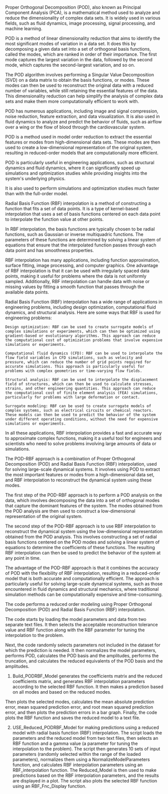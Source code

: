 Proper Orthogonal Decomposition (POD), also known as Principal Component Analysis (PCA), is a mathematical method used to analyze and reduce the dimensionality of complex data sets. It is widely used in various fields, such as fluid dynamics, image processing, signal processing, and machine learning.

POD is a method of linear dimensionality reduction that aims to identify the most significant modes of variation in a data set. It does this by decomposing a given data set into a set of orthogonal basis functions, called the modes, which are ranked in order of their importance. The first mode captures the largest variation in the data, followed by the second mode, which captures the second-largest variation, and so on.

The POD algorithm involves performing a Singular Value Decomposition (SVD) on a data matrix to obtain the basis functions, or modes. These modes can then be used to reconstruct the original data with a reduced number of variables, while still retaining the essential features of the data. This dimensionality reduction can help simplify the analysis of complex data sets and make them more computationally efficient to work with.

POD has numerous applications, including image and signal compression, noise reduction, feature extraction, and data visualization. It is also used in fluid dynamics to analyze and predict the behavior of fluids, such as airflow over a wing or the flow of blood through the cardiovascular system.

POD is a method used in model order reduction to extract the essential features or modes from high-dimensional data sets. These modes are then used to create a low-dimensional representation of the original system, resulting in reduced-order models that are computationally more efficient. 

POD is particularly useful in engineering applications, such as structural dynamics and fluid dynamics, where it can significantly speed up simulations and optimization studies while providing insights into the system's underlying physics.

It is also used to perform simulations and optimization studies much faster than with the full-order model. 

Radial Basis Function (RBF) interpolation is a method of constructing a function that fits a set of data points. It is a type of kernel-based interpolation that uses a set of basis functions centered on each data point to interpolate the function value at other points.

In RBF interpolation, the basis functions are typically chosen to be radial functions, such as Gaussian or inverse multiquadric functions. The parameters of these functions are determined by solving a linear system of equations that ensure that the interpolated function passes through each data point and has smoothness properties.

RBF interpolation has many applications, including function approximation, surface fitting, image processing, and computer graphics. One advantage of RBF interpolation is that it can be used with irregularly spaced data points, making it useful for problems where the data is not uniformly sampled. Additionally, RBF interpolation can handle data with noise or missing values by fitting a smooth function that passes through the available data points.

Radial Basis Function (RBF) interpolation has a wide range of applications in engineering problems, including design optimization, computational fluid dynamics, and structural analysis. Here are some ways that RBF is used for engineering problems:

    Design optimization: RBF can be used to create surrogate models of complex simulations or experiments, which can then be optimized using gradient-based or evolutionary algorithms. This approach can reduce the computational cost of optimization problems that involve expensive simulations or experiments.

    Computational fluid dynamics (CFD): RBF can be used to interpolate the flow field variables in CFD simulations, such as velocity and pressure, which can reduce the number of grid points required for accurate simulations. This approach is particularly useful for problems with complex geometries or time-varying flow fields.

    Structural analysis: RBF can be used to interpolate the displacement field of structures, which can then be used to calculate stresses, strains, and other engineering quantities. This approach can reduce the computational cost of finite element analysis (FEA) simulations, particularly for problems with large deformation or contact.

    Surrogate modeling: RBF can be used to create surrogate models of complex systems, such as electrical circuits or chemical reactors. These models can then be used to predict the behavior of the system under different operating conditions, without the need for expensive simulations or experiments.

In all these applications, RBF interpolation provides a fast and accurate way to approximate complex functions, making it a useful tool for engineers and scientists who need to solve problems involving large amounts of data or simulations.

The POD-RBF approach is a combination of Proper Orthogonal Decomposition (POD) and Radial Basis Function (RBF) interpolation, used for solving large-scale dynamical systems. It involves using POD to extract the most important features or modes from a high-dimensional data set, and RBF interpolation to reconstruct the dynamical system using these modes.

The first step of the POD-RBF approach is to perform a POD analysis on the data, which involves decomposing the data into a set of orthogonal modes that capture the dominant features of the system. The modes obtained from the POD analysis are then used to construct a low-dimensional representation of the original system.

The second step of the POD-RBF approach is to use RBF interpolation to reconstruct the dynamical system using the low-dimensional representation obtained from the POD analysis. This involves constructing a set of radial basis functions centered on the POD modes and solving a linear system of equations to determine the coefficients of these functions. The resulting RBF interpolation can then be used to predict the behavior of the system at any point in time.

The advantage of the POD-RBF approach is that it combines the accuracy of POD with the flexibility of RBF interpolation, resulting in a reduced-order model that is both accurate and computationally efficient. The approach is particularly useful for solving large-scale dynamical systems, such as those encountered in fluid dynamics and structural mechanics, where traditional simulation methods can be computationally expensive and time-consuming.


The code performs a reduced order modeling using Proper Orthogonal Decomposition (POD) and Radial Basis Function (RBF) interpolation.

The code starts by loading the model parameters and data from two separate text files. It then selects the acceptable reconstruction tolerance value and RBF function along with the RBF parameter for tuning the interpolation to the problem.

Next, the code randomly selects parameters not included in the dataset for which the prediction is needed. It then normalizes the model parameters, performs POD, calculates the POD basis and the amplitudes, performs the truncation, and calculates the reduced equivalents of the POD basis and the amplitudes.

1. Build_PODRBF_Model generates the coefficients matrix and the reduced coefficients matrix, and generates RBF interpolation parameters according to the selected RBF function. It then makes a prediction based on all modes and based on the reduced modes.

Then plots the selected modes, calculates the mean absolute prediction error, mean squared prediction error, and root mean squared prediction error, and then plots the prediction errors in a bar graph. Finally, the code plots the RBF function and saves the reduced model to a text file.


2. USE_Reduced_PODRBF_Model for making predictions using a reduced model with radial basis function (RBF) interpolation. The script loads the parameters and the reduced model from two text files, then selects an RBF function and a gamma value (a parameter for tuning the interpolation to the problem). The script then generates 10 sets of input parameters (randomly selected within the range of the loaded parameters), normalizes them using a NormalizeModelParameters function, and calculates RBF interpolation parameters using an RBF_interpolation function. The Reduced_Model is then used to make predictions based on the RBF interpolation parameters, and the results are displayed in a plot. The script also plots the selected RBF function using an RBF_Fnc_Display function.
